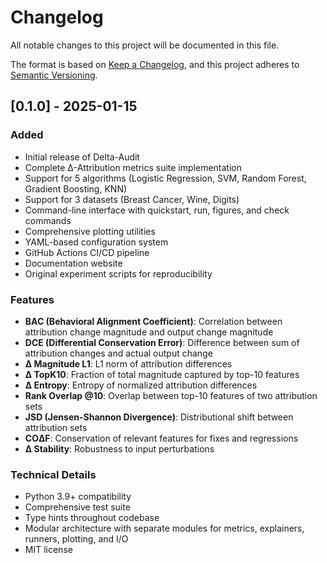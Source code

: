 # Changelog

All notable changes to this project will be documented in this file.

The format is based on [Keep a Changelog](https://keepachangelog.com/en/1.0.0/),
and this project adheres to [Semantic Versioning](https://semver.org/spec/v2.0.0.html).

## [0.1.0] - 2025-01-15

### Added
- Initial release of Delta-Audit
- Complete Δ-Attribution metrics suite implementation
- Support for 5 algorithms (Logistic Regression, SVM, Random Forest, Gradient Boosting, KNN)
- Support for 3 datasets (Breast Cancer, Wine, Digits)
- Command-line interface with quickstart, run, figures, and check commands
- Comprehensive plotting utilities
- YAML-based configuration system
- GitHub Actions CI/CD pipeline
- Documentation website
- Original experiment scripts for reproducibility

### Features
- **BAC (Behavioral Alignment Coefficient)**: Correlation between attribution change magnitude and output change magnitude
- **DCE (Differential Conservation Error)**: Difference between sum of attribution changes and actual output change
- **Δ Magnitude L1**: L1 norm of attribution differences
- **Δ TopK10**: Fraction of total magnitude captured by top-10 features
- **Δ Entropy**: Entropy of normalized attribution differences
- **Rank Overlap @10**: Overlap between top-10 features of two attribution sets
- **JSD (Jensen-Shannon Divergence)**: Distributional shift between attribution sets
- **COΔF**: Conservation of relevant features for fixes and regressions
- **Δ Stability**: Robustness to input perturbations

### Technical Details
- Python 3.9+ compatibility
- Comprehensive test suite
- Type hints throughout codebase
- Modular architecture with separate modules for metrics, explainers, runners, plotting, and I/O
- MIT license 
